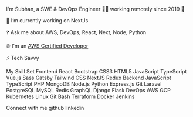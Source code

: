 I'm Subhan, a SWE & DevOps Engineer 👨‍💻 working remotely since 2019 🚀

🔭 I’m currently working on NextJs

❓ Ask me about AWS, DevOps, React, Next, Node, Python

🌐 I'm an [AWS Certified Developer](https://www.credly.com/users/muhammad-subhan-ud-din/badges)

⚡ Tech Savvy


My Skill Set
Frontend
React Bootstrap CSS3 HTML5 JavaScript TypeScript Vue.js Sass Gatsby Tailwind CSS NextJS Redux
Backend
JavaScript TypeScript PHP MongoDB Node.js Python Express.js Git Laravel PostgreSQL MySQL Redis GraphQL Django Flask
DevOps
AWS GCP Kubernetes Linux Git Bash Terraform Docker Jenkins

Connect with me
github linkedin

<!--
**m-subhaan/m-subhaan** is a ✨ _special_ ✨ repository because its `README.md` (this file) appears on your GitHub profile.

Here are some ideas to get you started:

- 🔭 I’m currently working on ...
- 🌱 I’m currently learning ...
- 👯 I’m looking to collaborate on ...
- 🤔 I’m looking for help with ...
- 💬 Ask me about ...
- 📫 How to reach me: ...
- 😄 Pronouns: ...
- ⚡ Fun fact: ...
-->
